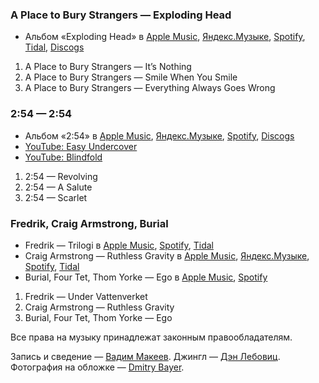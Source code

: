 ### A Place to Bury Strangers — Exploding Head

- Альбом «Exploding Head» в
  [Apple Music](https://music.apple.com/album/828032777),
  [Яндекс.Музыке](https://music.yandex.ru/album/53047),
  [Spotify](https://open.spotify.com/album/3dufRGxAZfedIR290XDpIn),
  [Tidal](https://tidal.com/browse/album/34511438),
  [Discogs](https://www.discogs.com/master/186579)

1. A Place to Bury Strangers — It’s Nothing
2. A Place to Bury Strangers — Smile When You Smile
3. A Place to Bury Strangers — Everything Always Goes Wrong

### 2:54 — 2:54

- Альбом «2:54» в
  [Apple Music](https://music.apple.com/album/525726019),
  [Яндекс.Музыке](https://music.yandex.ru/album/473181),
  [Spotify](https://open.spotify.com/album/2hinqx00JQz5JAFgD3TzCb),
  [Discogs](https://www.discogs.com/master/443984)
- [YouTube: Easy Undercover](https://youtu.be/FDVZB4twGL0)
- [YouTube: Blindfold](https://youtu.be/O7Sa9_TxtB8)

1. 2:54 — Revolving
2. 2:54 — A Salute
3. 2:54 — Scarlet

### Fredrik, Craig Armstrong, Burial

- Fredrik — Trilogi в
  [Apple Music](https://music.apple.com/album/350024317),
  [Spotify](https://open.spotify.com/track/2aynxTQL5xb1pgBQ1PTuRJ),
  [Tidal](https://tidal.com/browse/track/4274436)
- Craig Armstrong — Ruthless Gravity в
  [Apple Music](https://music.apple.com/album/724385391),
  [Яндекс.Музыке](https://music.yandex.ru/album/45399/track/438790),
  [Spotify](https://open.spotify.com/track/6gmbNn47NjoI7UFC29Tzo6),
  [Tidal](https://tidal.com/browse/track/1463205)
- Burial, Four Tet, Thom Yorke — Ego в
  [Apple Music](https://music.apple.com/album/1429385875),
  [Spotify](https://open.spotify.com/playlist/3P1bH85SBywu4SsoA9GueZ)

1. Fredrik — Under Vattenverket
2. Craig Armstrong — Ruthless Gravity
3. Burial, Four Tet, Thom Yorke — Ego

Все права на музыку принадлежат законным правообладателям.

Запись и сведение — [Вадим Макеев](https://twitter.com/pepelsbey).
Джингл — [Дэн Лебовиц](https://www.youtube.com/channel/UC38A5qHrlc_Zgua7vL4b96w).
Фотография на обложке — [Dmitry Bayer](https://unsplash.com/photos/c8ksDaCmbpw).

